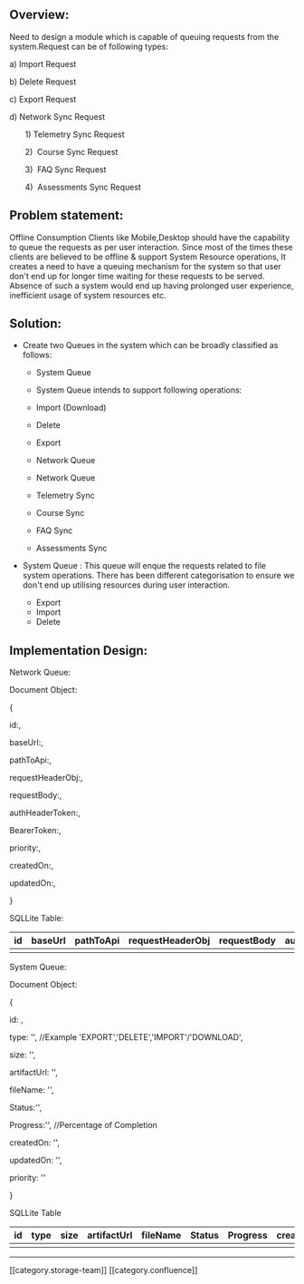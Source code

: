 
## Overview:
Need to design a module which is capable of queuing requests from the system.Request can be of following types:

a) Import Request

b) Delete Request

c) Export Request

d) Network Sync Request

       1) Telemetry Sync Request

       2)  Course Sync Request

       3)  FAQ Sync Request

       4)  Assessments Sync Request




## Problem statement: 
Offline Consumption Clients like Mobile,Desktop should have the capability to queue the requests as per user interaction. Since most of the times these clients are believed to be offline & support System Resource operations, It creates a need to have a queuing mechanism for the system so that user don't end up for longer time waiting for these requests to be served. Absence of such a system would end up having prolonged user experience, inefficient usage of system resources etc.


## Solution:

* Create two Queues in the system which can be broadly classified as follows:
    * System Queue
    * System Queue intends to support following operations:
    * Import (Download)
    * Delete
    * Export

    

    
    * Network Queue 

    
    * Network Queue
    * Telemetry Sync
    * Course Sync
    * FAQ Sync
    * Assessments Sync

    

    

    
* System Queue : This queue will enque the requests related to file system operations. There has been different categorisation to ensure we don't end up utilising resources during user interaction.
    * Export
    * Import
    * Delete

    


## Implementation Design:
Network Queue: 

Document Object:

{

id:,

baseUrl:,

pathToApi:,

requestHeaderObj:,

requestBody:,

authHeaderToken:,

BearerToken:,

priority:,

createdOn:,

updatedOn:,

}

SQLLite Table:



| id | baseUrl | pathToApi | requestHeaderObj | requestBody | authHeaderToken | BearerToken | priority | createdOn | updatedOn | 
|  --- |  --- |  --- |  --- |  --- |  --- |  --- |  --- |  --- |  --- | 
|  |  |  |  |  |  |  |  |  |  | 

System Queue:





Document Object:

{

id: ,

type: '', //Example 'EXPORT','DELETE','IMPORT'/'DOWNLOAD',

size: '',

artifactUrl: '',

fileName: '',

Status:'',

Progress:'', //Percentage of Completion

createdOn: '',

updatedOn: '',

priority: ''

}

SQLLite Table







| id | type | size | artifactUrl | fileName | Status | Progress | createdOn | updatedOn | priority | 
|  --- |  --- |  --- |  --- |  --- |  --- |  --- |  --- |  --- |  --- | 
|  |  |  |  |  |  |  |  |  |  | 







*****

[[category.storage-team]] 
[[category.confluence]] 
